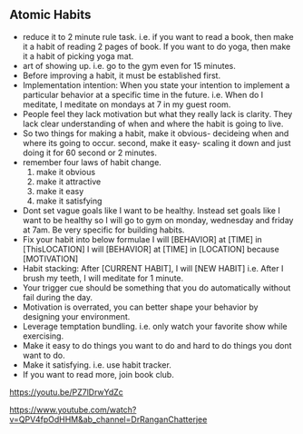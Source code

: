 
## Atomic Habits

- reduce it to 2 minute rule task. i.e. if you want to read a book, then make it a habit of reading 2 pages of book. If you want to do yoga, then make it a habit of picking yoga mat. 
- art of showing up. i.e. go to the gym even for 15 minutes. 
- Before improving a habit, it must be established first. 
- Implementation intention: When you state your intention to implement a particular behavior at a specific time in the future. i.e. When do I meditate, I meditate on mondays at 7 in my guest room.
- People feel they lack motivation but what they really lack is clarity. They lack clear understanding of when and where the habit is going to live. 
- So two things for making a habit, make it obvious- decideing when and where its going to occur.
  second, make it easy- scaling it down and just doing it for 60 second or 2 minutes.  
- remember four laws of habit change. 
  1. make it obvious
  2. make it attractive
  3. make it easy
  4. make it satisfying
- Dont set vague goals like I want to be healthy. Instead set goals like I want to be healthy so I will go to gym on monday, wednesday and friday at 7am. Be very specific for building habits.
- Fix your habit into below formulae
    I will [BEHAVIOR] at [TIME] in [ThisLOCATION]
    I will [BEHAVIOR] at [TIME] in [LOCATION] because [MOTIVATION] 
- Habit stacking:
  After [CURRENT HABIT], I will [NEW HABIT]
  i.e. After I brush my teeth, I will meditate for 1 minute.
- Your trigger cue should be something that you do automatically without fail during the day.
- Motivation is overrated, you can better shape your behavior by designing your environment.
- Leverage temptation bundling. i.e. only watch your favorite show while exercising.
- Make it easy to do things you want to do and hard to do things you dont want to do.
- Make it satisfying. i.e. use habit tracker.
- If you want to read more, join book club.



https://youtu.be/PZ7lDrwYdZc

https://www.youtube.com/watch?v=QPV4fpOdHHM&ab_channel=DrRanganChatterjee

